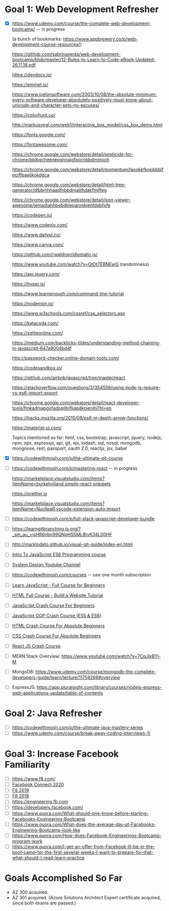 # Goal 1: Web Development Refresher
- [x] https://www.udemy.com/course/the-complete-web-development-bootcamp/ -- in progress
    
    (a bunch of bookmarks: https://www.appbrewery.co/p/web-development-course-resources/)
    
    https://github.com/sabrinaveras/web-development-bootcamp/blob/master/12-Rules-to-Learn-to-Code-eBook-Updated-26.11.18.pdf  
    
    https://devdocs.io/
    
    https://emmet.io/
    
    https://www.joelonsoftware.com/2003/10/08/the-absolute-minimum-every-software-developer-absolutely-positively-must-know-about-unicode-and-character-sets-no-excuses/
    
    https://colorhunt.co/
    
    http://markusvogl.com/web1/interactive_box_model/css_box_demo.html
    
    https://fonts.google.com/
    
    https://fontawesome.com/

    https://chrome.google.com/webstore/detail/pesticide-for-chrome/bblbgcheenepgnnajgfpiicnbbdmmooh
    
    https://chrome.google.com/webstore/detail/momentum/laookkfknpbbblfpciffpaejjkokdgca
    
    https://chrome.google.com/webstore/detail/html-tree-generator/dlbbmhhaadfnbbdnjalilhdakfmiffeg
    
    https://chrome.google.com/webstore/detail/json-viewer-awesome/iemadiahhbebdklepanmkjenfdebfpfe
    
    https://codepen.io/
    
    https://www.codeply.com/
    
    https://www.dailyui.co/
    
    https://www.canva.com/
    
    https://github.com/rwaldron/idiomatic.js/
    
    https://www.youtube.com/watch?v=GtOt7EBNEwQ (randomness)
    
    https://api.jquery.com/
    
    https://hyper.is/
    
    https://www.learnenough.com/command-line-tutorial
    
    https://nodemon.io/
    
    https://www.w3schools.com/cssref/css_selectors.asp
    
    https://katacoda.com/
    
    https://sqliteonline.com/
    
    https://medium.com/backticks-tildes/understanding-method-chaining-in-javascript-647a9004bd4f
    
    http://password-checker.online-domain-tools.com/
    
    https://codesandbox.io/
    
    https://github.com/airbnb/javascript/tree/master/react
    
    https://stackoverflow.com/questions/31354559/using-node-js-require-vs-es6-import-export
    
    https://chrome.google.com/webstore/detail/react-developer-tools/fmkadmapgofadopljbjfkapdkoienihi?hl=en
    
    https://hacks.mozilla.org/2015/06/es6-in-depth-arrow-functions/
    
    https://material-ui.com/
    
    Topics mentioned so far: html, css, bootstrap, javascript, jquery, nodejs, npm, npx, expressjs, api, git, ejs, lodash, sql, nosql, mongodb, mongoose, rest, passport, oauth 2.0, reactjs, jsx, babel
- [x] https://codewithmosh.com/p/the-ultimate-git-course
- [ ] https://codewithmosh.com/p/mastering-react -- in progress

    https://marketplace.visualstudio.com/items?itemName=burkeholland.simple-react-snippets
    
    https://prettier.io
    
    https://marketplace.visualstudio.com/items?itemName=NuclleaR.vscode-extension-auto-import
- [ ] https://codewithmosh.com/p/full-stack-javascript-developer-bundle
- [ ] https://learngitbranching.js.org/?_sm_au_=isHR6nbn99QNpHS5ML8tvK34L00HF
- [ ] http://marklodato.github.io/visual-git-guide/index-en.html
- [ ] [Intro To JavaScript ES6 Programming course](https://www.youtube.com/playlist?list=PL-xu4i_QDSxcoDNeh8rx5-pHCCTOg0XsI)
- [ ] [System Design Youtube Channel](https://www.youtube.com/channel/UC9vLsnF6QPYuH51njmIooCQ)
- [ ] https://codewithmosh.com/courses -- use one month subscription
- [ ] [Learn JavaScript - Full Course for Beginners](https://www.youtube.com/watch?v=PkZNo7MFNFg)
- [ ] [HTML Full Course - Build a Website Tutorial](https://www.youtube.com/watch?v=pQN-pnXPaVg)
- [ ] [JavaScript Crash Course For Beginners](https://www.youtube.com/watch?v=hdI2bqOjy3c)
- [ ] [JavaScript OOP Crash Course (ES5 & ES6)](https://www.youtube.com/watch?v=vDJpGenyHaA)
- [ ] [HTML Crash Course For Absolute Beginners](https://www.youtube.com/watch?v=UB1O30fR-EE)
- [ ] [CSS Crash Course For Absolute Beginners](https://www.youtube.com/watch?v=yfoY53QXEnI)
- [ ] [React JS Crash Course](https://www.youtube.com/watch?v=sBws8MSXN7A)
- [ ] MERN Stack Overview: https://www.youtube.com/watch?v=7CqJlxBYj-M
- [ ] MongoDB: https://www.udemy.com/course/mongodb-the-complete-developers-guide/learn/lecture/11758266#overview
- [ ] ExpressJS: https://app.pluralsight.com/library/courses/nodejs-express-web-applications-update/table-of-contents

# Goal 2: Java Refresher
- [ ] https://codewithmosh.com/p/the-ultimate-java-mastery-series
- [ ] https://www.udemy.com/course/break-away-coding-interviews-1/

# Goal 3: Increase Facebook Familiarity
- [ ] https://www.f8.com/
- [ ] [Facebook Connect 2020](https://www.youtube.com/watch?v=yAp2ipmJcnk&list=PLb0IAmt7-GS2p9H4LubREWTlgaWhop2U1)
- [ ] [F8 2019](https://www.youtube.com/watch?v=xK0RwubFi-U&list=PLb0IAmt7-GS1fAT0UHQNV2YOcx8CDjrWl)
- [ ] [F8 2018](https://www.youtube.com/watch?v=ldtuSYqgPLQ&list=PLb0IAmt7-GS0RLjX7uCpbqGOhrKYTJW_8)
- [ ] https://engineering.fb.com
- [ ] https://developers.facebook.com/
- [ ] https://www.quora.com/What-should-one-know-before-starting-Facebooks-Engineering-Bootcamp
- [ ] https://www.quora.com/What-does-the-average-day-at-Facebooks-Engineering-Bootcamp-look-like
- [ ] https://www.quora.com/How-does-Facebook-Engineerings-Bootcamp-program-work
- [ ] https://www.quora.com/I-get-an-offer-from-Facebook-Ill-be-in-the-boot-camp-for-the-first-several-weeks-I-want-to-prepare-for-that-what-should-I-read-learn-practice

# Goals Accomplished So Far
- AZ 300 acquired.
- AZ 301 acquired. (Azure Solutions Architect Expert certificate acquired, since both exams are passed.)
